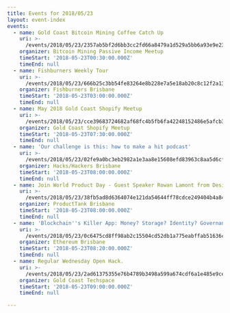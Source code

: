 ```yaml
---
title: Events for 2018/05/23
layout: event-index
events:
  - name: Gold Coast Bitcoin Mining Coffee Catch Up
    uri: >-
      /events/2018/05/23/2357ab5bf2d6bb3cc2fd66a8479a1d529a5bb6a93e9e230e9dc3fc79fc2e6dd3
    organizer: Bitcoin Mining Passive Income Meetup
    timeStart: '2018-05-23T00:30:00.000Z'
    timeEnd: null
  - name: Fishburners Weekly Tour
    uri: >-
      /events/2018/05/23/666b25c3bb54fe83264e8b228e7a5e18ab20c8c12f2a13160fa7c86564f4afc8
    organizer: Fishburners Brisbane
    timeStart: '2018-05-23T03:00:00.000Z'
    timeEnd: null
  - name: May 2018 Gold Coast Shopify Meetup
    uri: >-
      /events/2018/05/23/cce39683724682af68fc4b5fb6fa42248152486e5afcb3e4e2c5f67ce2c11a3b
    organizer: Gold Coast Shopify Meetup
    timeStart: '2018-05-23T07:30:00.000Z'
    timeEnd: null
  - name: 'Our challenge is this: how to make a hit podcast'
    uri: >-
      /events/2018/05/23/02fe9a0bc3eb2982a1e3aa8e15608efd83963c8aa5d6cff78f48501e57b5b253
    organizer: Hacks/Hackers Brisbane
    timeStart: '2018-05-23T08:00:00.000Z'
    timeEnd: null
  - name: Join World Product Day - Guest Speaker Rowan Lamont from Designworks
    uri: >-
      /events/2018/05/23/38fb5ad8d6364074e121da54644ff78cdce249404b4a84473ab55a8320715cb0
    organizer: ProductTank Brisbane
    timeStart: '2018-05-23T08:00:00.000Z'
    timeEnd: null
  - name: 'Blockchain''s Killer App: Money? Storage? Identity? Governance? Kitties?'
    uri: >-
      /events/2018/05/23/0c6475cd8ff98ab2c15504cd52db1a775eabffab51636ccdcfe74a0585188f90
    organizer: Ethereum Brisbane
    timeStart: '2018-05-23T08:20:00.000Z'
    timeEnd: null
  - name: Regular Wednesday Open Hack.
    uri: >-
      /events/2018/05/23/2ad61375355e76b4789b3498a599a674cdf6a1e485e9ce7bd5acb355c6eadaad
    organizer: Gold Coast Techspace
    timeStart: '2018-05-23T09:00:00.000Z'
    timeEnd: null

---
```

